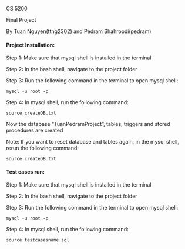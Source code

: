 CS 5200 

Final Project

By Tuan Nguyen(ttng2302) and Pedram Shahroodi(pedram)

#### Project Installation:

Step 1: Make sure that mysql shell is installed in the terminal

Step 2: In the bash shell, navigate to the project folder

Step 3: Run the following command in the terminal to open mysql shell:

    mysql -u root -p
	
Step 4: In mysql shell, run the following command:

    source createDB.txt 
	
Now the database “TuanPedramProject”, tables, triggers and stored procedures are created

Note: If you want to reset database and tables again, in the mysql shell, rerun the following command: 

    source createDB.txt

#### Test cases run:

Step 1: Make sure that mysql shell is installed in the terminal

Step 2: In the bash shell, navigate to the project folder

Step 3: Run the following command in the terminal to open mysql shell:

    mysql -u root -p
	
Step 4: In mysql shell, run the following command:

    source testcasesname.sql 
